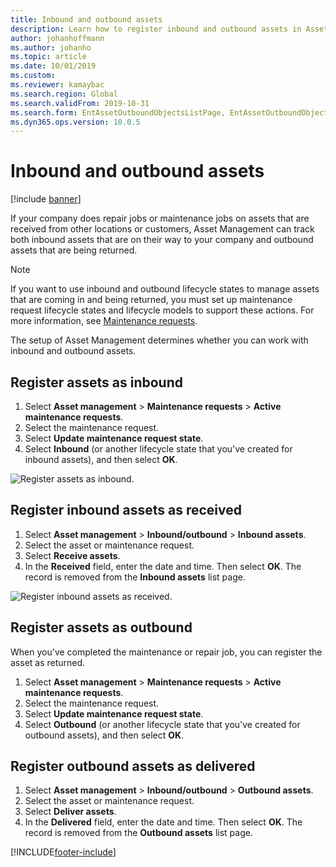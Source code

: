 ```yaml
---
title: Inbound and outbound assets
description: Learn how to register inbound and outbound assets in Asset Management, including a step-by-step process for registering assets as inbound.
author: johanhoffmann
ms.author: johanho
ms.topic: article
ms.date: 10/01/2019
ms.custom: 
ms.reviewer: kamaybac
ms.search.region: Global
ms.search.validFrom: 2019-10-31
ms.search.form: EntAssetOutboundObjectsListPage, EntAssetOutboundObjectsDeliver, EntAssetInboundObjectsListPage, EntAssetInboundObjectsRecieve
ms.dyn365.ops.version: 10.0.5
---
```


# Inbound and outbound assets

[!include [banner](../../includes/banner.md)]

If your company does repair jobs or maintenance jobs on assets that are received from other locations or customers, Asset Management can track both inbound assets that are on their way to your company and outbound assets that are being returned.

> [!NOTE]
> If you want to use inbound and outbound lifecycle states to manage assets that are coming in and being returned, you must set up maintenance request lifecycle states and lifecycle models to support these actions. For more information, see [Maintenance requests](maintenance-request-overview.md).

The setup of Asset Management determines whether you can work with inbound and outbound assets.

## Register assets as inbound

1. Select **Asset management** \> **Maintenance requests** \> **Active maintenance requests**.
2. Select the maintenance request.
3. Select **Update maintenance request state**.
4. Select **Inbound** (or another lifecycle state that you've created for inbound assets), and then select **OK**.

![Register assets as inbound.](media/07-manage-maintenance-requests.png)

## Register inbound assets as received

1. Select **Asset management** \> **Inbound/outbound** \> **Inbound assets**.
2. Select the asset or maintenance request.
3. Select **Receive assets**.
4. In the **Received** field, enter the date and time. Then select **OK**. The record is removed from the **Inbound assets** list page.

![Register inbound assets as received.](media/08-manage-maintenance-requests.png)

## Register assets as outbound

When you've completed the maintenance or repair job, you can register the asset as returned.

1. Select **Asset management** \> **Maintenance requests** \> **Active maintenance requests**.
2. Select the maintenance request.
3. Select **Update maintenance request state**.
4. Select **Outbound** (or another lifecycle state that you've created for outbound assets), and then select **OK**.

## Register outbound assets as delivered

1. Select **Asset management** \> **Inbound/outbound** \> **Outbound assets**.
2. Select the asset or maintenance request.
3. Select **Deliver assets**.
4. In the **Delivered** field, enter the date and time. Then select **OK**. The record is removed from the **Outbound assets** list page.


[!INCLUDE[footer-include](../../../includes/footer-banner.md)]